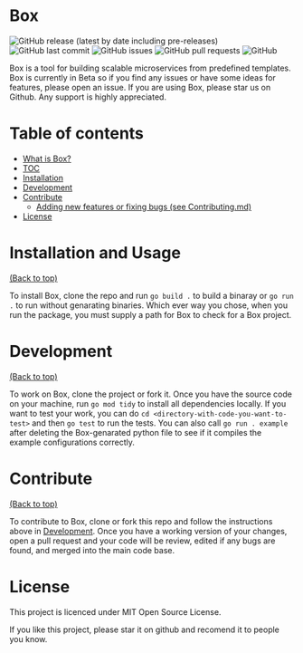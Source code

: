# Box

![GitHub release (latest by date including pre-releases)](https://img.shields.io/github/v/release/FrostyTheSouthernSnowman/Box?include_prereleases)
![GitHub last commit](https://img.shields.io/github/last-commit/FrostyTheSouthernSnowman/Box)
![GitHub issues](https://img.shields.io/github/issues-raw/FrostyTheSouthernSnowman/Box)
![GitHub pull requests](https://img.shields.io/github/issues-pr/FrostyTheSouthernSnowman/Box)
![GitHub](https://img.shields.io/github/license/FrostyTheSouthernSnowman/Box)

Box is a tool for building scalable microservices from predefined templates.
Box is currently in Beta so if you find any issues or have some ideas for features, please open an issue.
If you are using Box, please star us on Github. Any support is highly appreciated.

# Table of contents
- [What is Box?](#Box)
- [TOC](#table-of-contents)
- [Installation](#installation-and-usage)
- [Development](#development)
- [Contribute](#contribute)
    - [Adding new features or fixing bugs (see Contributing.md)](#adding-new-features-or-fixing-bugs)
- [License](#license)

# Installation and Usage
[(Back to top)](#table-of-contents)


To install Box, clone the repo and run `go build .` to build a binaray or `go run .` to run without genarating binaries. Which ever way you chose, when you run the package, you must supply a path for Box to check for a Box project.

# Development
[(Back to top)](#table-of-contents)

To work on Box, clone the project or fork it. Once you have the source code on your machine, run `go mod tidy` to install all dependencies locally.
If you want to test your work, you can do `cd <directory-with-code-you-want-to-test>` and then `go test` to run the tests. You can also call `go run . example` after deleting the Box-genarated python file to see if it compiles the example configurations correctly.

# Contribute
[(Back to top)](#table-of-contents)

To contribute to Box, clone or fork this repo and follow the instructions above in [Development](#development). Once you have a working version of your changes, open a pull request and your code will be review, edited if any bugs are found, and merged into the main code base.

# License
This project is licenced under MIT Open Source License.

If you like this project, please star it on github and recomend it to people you know.
